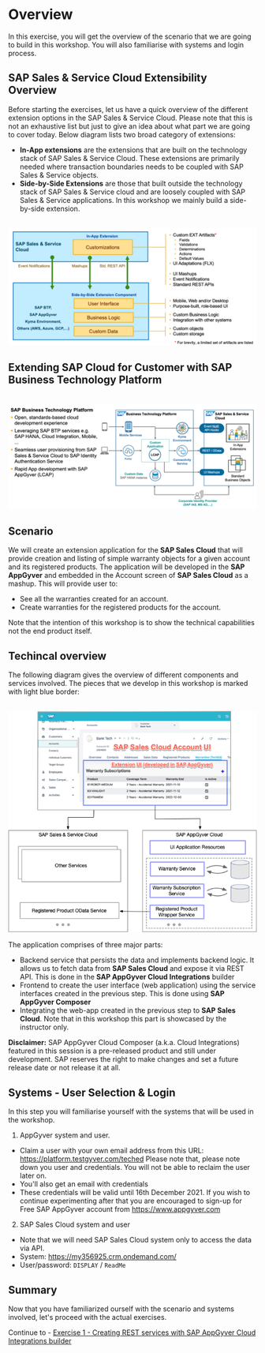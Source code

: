 # Overview

In this exercise, you will get the overview of the scenario that we are going to build in this workshop. You will also familiarise with systems and login process.

## SAP Sales & Service Cloud Extensibility Overview

Before starting the exercises, let us have a quick overview of the different extension options in the SAP Sales & Service Cloud. Please note that this is not an exhaustive list but just to give an idea about what part we are going to cover today. Below diagram lists two broad category of extensions:
- **In-App extensions** are the extensions that are built on the technology stack of SAP Sales & Service Cloud. These extensions are primarily needed where transaction boundaries needs to be coupled with SAP Sales & Service objects. 
- **Side-by-Side Extensions** are those that built outside the technology stack of SAP Sales & Service cloud and are loosely coupled with SAP Sales & Service applications. In this workshop we mainly build a side-by-side extension.

<br>![](/exercises/ex0/images/00_00_SalesCloudExtFeartures.png)
 
## Extending SAP Cloud for Customer with SAP Business Technology Platform
<br>![](/exercises/ex0/images/00_00_SalesCloudOverview.png)

## Scenario

We will create an extension application for the **SAP Sales Cloud** that will provide creation and listing of simple warranty objects for a given account and its registered products. The application will be developed in the **SAP AppGyver** and embedded in the Account screen of **SAP Sales Cloud** as a mashup. This will provide user to:
- See all the warranties created for an account.
- Create warranties for the registered products for the account.

Note that the intention of this workshop is to show the technical capabilities not the end product itself. 

## Techincal overview

The following diagram gives the overview of different components and services involved. The pieces that we develop in this workshop is marked with light blue border:

<br>![](/exercises/ex0/images/00_01_Overview.png)
 
The application comprises of three major parts:
- Backend service that persists the data and implements backend logic. It allows us to fetch data from **SAP Sales Cloud** and expose it via REST API. This is done in the **SAP AppGyver Cloud Integrations** builder
- Frontend to create the user interface (web application) using the service interfaces created in the previous step. This is done using **SAP AppGyver Composer**
- Integrating the web-app created in the previous step to **SAP Sales Cloud**. Note that in this workshop this part is showcased by the instructor only.

**Disclaimer:** SAP AppGyver Cloud Composer (a.k.a. Cloud Integrations) featured in this session is a pre-released product and still under development. SAP reserves the right to make changes and set a future release date or not release it at all.

## Systems - User Selection & Login

In this step you will familiarise yourself with the systems that will be used in the workshop.

1.	AppGyver system and user.
  - Claim a user with your own email address from this URL: https://platform.testgyver.com/teched
    Please note that, please note down you user and credentials. You will not be able to reclaim the user later on.
  - You'll also get an email with credentials
  - These credentials will be valid until 16th December 2021.  If you wish to continue experimenting after that you are encouraged to sign-up for Free SAP AppGyver account from https://www.appgyver.com

2.	SAP Sales Cloud system and user
  - Note that we will need SAP Sales Cloud system only to access the data via API.
  - System: https://my356925.crm.ondemand.com/
  - User/password: `DISPLAY` / `ReadMe`

## Summary

Now that you have familiarized ourself with the scenario and systems involved, let's proceed with the actual exercises.

Continue to - [Exercise 1 - Creating REST services with SAP AppGyver Cloud Integrations builder](../ex1/README.md)
